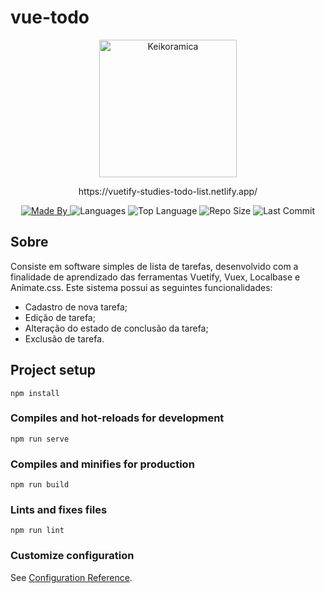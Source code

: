 # vue-todo
<p align="center">
  <a>
    <img alt="Keikoramica" src="https://user-images.githubusercontent.com/32462258/189515416-8e2443f3-d074-4a0d-969f-aed53e985d80.png" width="220" />
  </a>

<p align="center">
  https://vuetify-studies-todo-list.netlify.app/
</p>
</p>
<p align="center">
  <a href="https://www.linkedin.com/in/ekfuji/">
  <img alt="Made By" src="https://img.shields.io/static/v1?label=Made%20By&message=Estefani%20Fujimoto%20&color=orange&style=for-the-badge">
	</a>
  
  <img alt="Languages" src="https://img.shields.io/github/languages/count/ekfuji/Estoque?style=for-the-badge">
  
  <img alt="Top Language" src="https://img.shields.io/github/languages/top/ekfuji/vuetify-todo?style=for-the-badge">
  
  <img alt="Repo Size" src="https://img.shields.io/github/repo-size/ekfuji/Estoque?style=for-the-badge">
  
  <img alt="Last Commit" src="https://img.shields.io/github/last-commit/ekfuji/Estoque?style=for-the-badge">
</p>

## Sobre
 Consiste em software simples de lista de tarefas, desenvolvido com a finalidade de aprendizado das ferramentas Vuetify, Vuex, Localbase e Animate.css.
 Este sistema possui as seguintes funcionalidades:
* Cadastro de nova tarefa;
* Edição de tarefa;
* Alteração do estado de conclusão da tarefa;
* Exclusão de tarefa.


## Project setup
```
npm install
```

### Compiles and hot-reloads for development
```
npm run serve
```

### Compiles and minifies for production
```
npm run build
```

### Lints and fixes files
```
npm run lint
```

### Customize configuration
See [Configuration Reference](https://cli.vuejs.org/config/).
